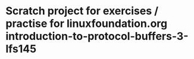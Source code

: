 # Scratch project for exercises / practise for linuxfoundation.org introduction-to-protocol-buffers-3-lfs145